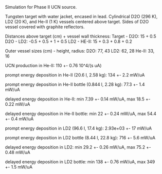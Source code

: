 Simulation for Phase II UCN source.

Tungsten target with water jacket, encased in lead.
Cylindrical D2O (296 K), LD2 (20 K), and He-II (1 K) vessels centered above target.
Sides of D2O vessel covered with graphite reflectors.

Distances above target (cm) + vessel wall thickness:
Target - D2O: 15 + 0.5
D2O - LD2: -0.5 + 0.5 + 1 + 0.5
LD2 - HE-II: 15 + 0.3 + 0.8 + 0.2

Outer vessel sizes (cm) - height, radius:
D2O: 77, 43
LD2: 62, 28
He-II: 33, 16

UCN production in He-II:
110 +- 0.76 10^4/(s uA)

prompt energy deposition in He-II (20.6 l, 2.58 kg):
134 +- 2.2 mW/uA

prompt energy deposition in He-II bottle (0.844 l, 2.28 kg):
77.3 +- 1.4 mW/uA

delayed energy deposition in He-II:
min 7.39 +- 0.14 mW/uA, max 18.5 +- 0.22 mW/uA

delayed energy deposition in He-II bottle:
min 22 +- 0.24 mW/uA, max 54.4 +- 0.4 mW/uA

prompt energy deposition in LD2 (96.6 l, 17.4 kg):
2.93e+03 +- 17 mW/uA

prompt energy deposition in LD2 bottle (8.44 l, 22.8 kg):
716 +- 5.6 mW/uA

delayed energy deposition in LD2:
min 29.2 +- 0.26 mW/uA, max 75.2 +- 0.48 mW/uA

delayed energy deposition in LD2 bottle:
min 138 +- 0.76 mW/uA, max 349 +- 1.5 mW/uA

